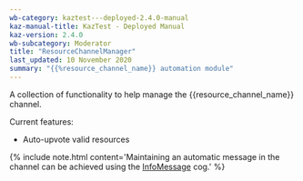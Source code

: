 ```yaml
---
wb-category: kaztest---deployed-2.4.0-manual
kaz-manual-title: KazTest - Deployed Manual
kaz-version: 2.4.0
wb-subcategory: Moderator
title: "ResourceChannelManager"
last_updated: 10 November 2020
summary: "{{%resource_channel_name}} automation module"
---
```


A collection of functionality to help manage the {{resource_channel_name}} channel.

Current features:

* Auto-upvote valid resources

{% include note.html content='Maintaining an automatic message in the channel can be achieved using the
<a href="./infomessage.html">InfoMessage</a> cog.' %}